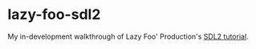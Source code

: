 # lazy-foo-sdl2

My in-development walkthrough of Lazy Foo' Production's [SDL2 tutorial](https://lazyfoo.net/tutorials/SDL/index.php).
